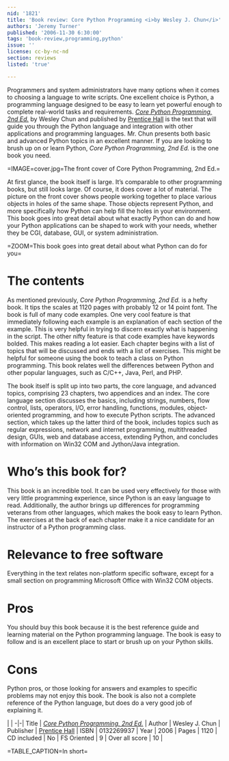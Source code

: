 ```yaml
---
nid: '1821'
title: 'Book review: Core Python Programming <i>by Wesley J. Chun</i>'
authors: 'Jeremy Turner'
published: '2006-11-30 6:30:00'
tags: 'book-review,programming,python'
issue: ''
license: cc-by-nc-nd
section: reviews
listed: 'true'

---
```

Programmers and system administrators have many options when it comes to choosing a language to write scripts. One excellent choice is Python, a programming language designed to be easy to learn yet powerful enough to complete real-world tasks and requirements. _[Core Python Programming, 2nd Ed.](http://www.phptr.com/bookstore/product.asp?isbn=0132269937)_ by Wesley Chun and published by [Prentice Hall](http://www.phptr.com) is the text that will guide you through the Python language and integration with other applications and programming languages. Mr. Chun presents both basic and advanced Python topics in an excellent manner. If you are looking to brush up on or learn Python, _Core Python Programming, 2nd Ed._ is the one book you need.


<!--break-->



=IMAGE=cover.jpg=The front cover of Core Python Programming, 2nd Ed.=

At first glance, the book itself is large. It’s comparable to other programming books, but still looks large. Of course, it does cover a lot of material. The picture on the front cover shows people working together to place various objects in holes of the same shape. Those objects represent Python, and more specifically how Python can help fill the holes in your environment. This book goes into great detail about what exactly Python can do and how your Python applications can be shaped to work with your needs, whether they be CGI, database, GUI, or system administration.


=ZOOM=This book goes into great detail about what Python can do for you=


# The contents

As mentioned previously, _Core Python Programming, 2nd Ed._ is a hefty book. It tips the scales at 1120 pages with probably 12 or 14 point font. The book is full of many code examples. One very cool feature is that immediately following each example is an explanation of each section of the example. This is very helpful in trying to discern exactly what is happening in the script. The other nifty feature is that code examples have keywords bolded. This makes reading a lot easier. Each chapter begins with a list of topics that will be discussed and ends with a list of exercises. This might be helpful for someone using the book to teach a class on Python programming. This book relates well the differences between Python and other popular languages, such as C/C++, Java, Perl, and PHP.

The book itself is split up into two parts, the core language, and advanced topics, comprising 23 chapters, two appendices and an index. The core language section discusses the basics, including strings, numbers, flow control, lists, operators, I/O, error handling, functions, modules, object-oriented programming, and how to execute Python scripts. The advanced section, which takes up the latter third of the book, includes topics such as regular expressions, network and internet programming, multithreaded design, GUIs, web and database access, extending Python, and concludes with information on Win32 COM and Jython/Java integration.


# Who’s this book for?

This book is an incredible tool. It can be used very effectively for those with very little programming experience, since Python is an easy language to read. Additionally, the author brings up differences for programming veterans from other languages, which makes the book easy to learn Python. The exercises at the back of each chapter make it a nice candidate for an instructor of a Python programming class.


# Relevance to free software

Everything in the text relates non-platform specific software, except for a small section on programming Microsoft Office with Win32 COM objects.


# Pros

You should buy this book because it is the best reference guide and learning material on the Python programming language. The book is easy to follow and is an excellent place to start or brush up on your Python skills.


# Cons

Python pros, or those looking for answers and examples to specific problems may not enjoy this book. The book is also not a complete reference of the Python language, but does do a very good job of explaining it.


 | |
-|-|
Title | _[Core Python Programming, 2nd Ed.](http://www.phptr.com/bookstore/product.asp?isbn=0132269937)_  | 
Author | Wesley J. Chun | 
Publisher | [Prentice Hall](http://www.phptr.com) | 
ISBN | 0132269937 | 
Year | 2006 | 
Pages | 1120 | 
CD included | No | 
FS Oriented | 9 | 
Over all score | 10 | 

=TABLE_CAPTION=In short=

